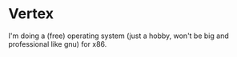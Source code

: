 # Vertex
I'm doing a (free) operating system (just a hobby, won't be big and professional like gnu) for x86.
